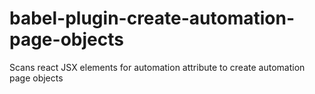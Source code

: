 # babel-plugin-create-automation-page-objects
Scans react JSX elements for automation attribute to create automation page objects
